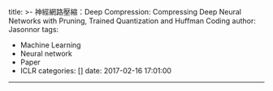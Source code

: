 title: >-
  神經網路壓縮：Deep Compression: Compressing Deep Neural Networks with Pruning,
  Trained Quantization and Huffman Coding
author: Jasonnor
tags:
  - Machine Learning
  - Neural network
  - Paper
  - ICLR
categories: []
date: 2017-02-16 17:01:00
---
